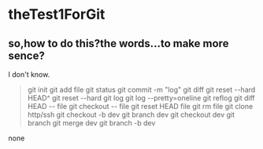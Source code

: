# theTest1ForGit
## so,how to do this?the words...to make more sence?
I don't know.
>
> git init
> git add file
> git status
> git commit -m "log"
> git diff
> git reset --hard HEAD^
> git reset --hard <commit id>
> git log
> git log --pretty=oneline
> git reflog
> git diff HEAD -- file
> git checkout -- file
> git reset HEAD file
> git rm file
> git clone http/ssh
> git checkout -b dev
> git branch dev
> git checkout dev
> git branch
> git merge dev
> git branch -b dev
>
none
